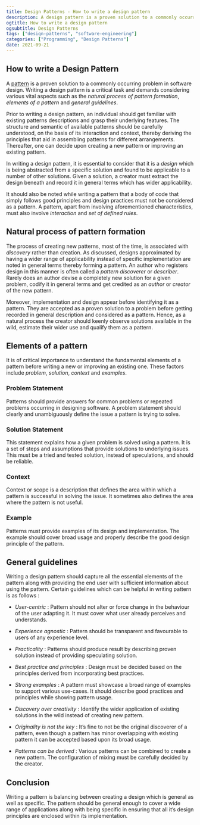 ```yaml
---
title: Design Patterns - How to write a design pattern
description: A design pattern is a proven solution to a commonly occurring problem in software design. Writing a design pattern is a critical task and  demands considering various vital aspects such as the natural process of pattern formation,elements of a pattern and general guidelines.
ogtitle: How to write a design pattern
ogsubtitle: Design Patterns
tags: ["design-patterns", "software-engineering"]
categories: ["Programming", "Design Patterns"]
date: 2021-09-21
---
```


## How to write a Design Pattern

A [pattern](/blogs/design-patterns-what-are-design-patterns) is a proven solution to a commonly occurring problem in software design. Writing a design pattern is a critical task and demands considering various vital aspects such as the _natural process of pattern formation_,
_elements of a pattern_ and _general guidelines_.

Prior to writing a design pattern, an individual should get familiar with existing patterns descriptions and grasp their underlying features. The structure and semantic of available patterns should be carefully understood, on the basis of its interaction and context, thereby deriving the principles that aid in assembling patterns for different arrangements. Thereafter, one can decide upon creating a new pattern or improving an existing pattern.

In writing a design pattern, it is essential to consider that it is a _design_ which is being abstracted from a specific solution and found to be applicable to a number of other solutions. Given a solution, a creator must extract the design beneath and record it in general terms which has wider applicability.

It should also be noted while writing a pattern that a body of code that simply follows good principles and design practices must not be considered as a pattern. A pattern, apart from involving aforementioned characteristics, must also involve _interaction_ and _set of defined rules_.

## Natural process of pattern formation

The process of creating new patterns, most of the time, is associated with _discovery_ rather than creation. As discussed, designs approximated by having a wider range of applicability instead of specific implementation are noted in general terms thereby forming a pattern. An author who registers design in this manner is often called a _pattern discoverer_ or _describer_. Rarely does an author devise a completely new solution for a given problem, codify it in general terms and get credited as an _author_ or _creator_ of the new pattern.

Moreover, implementation and design appear before identifying it as a pattern. They are accepted as a proven solution to a problem before getting recorded in general description and considered as a pattern. Hence, as a natural process the creator should keenly observe solutions available in the wild, estimate their wider use and qualify them as a pattern.

## Elements of a pattern

It is of critical importance to understand the fundamental elements of a pattern before writing a new or improving an existing one. These factors include _problem_, _solution_, _context_ and _examples_.

### Problem Statement

Patterns should provide answers for common problems or repeated problems occurring in designing software. A problem statement should clearly and unambiguously define the issue a pattern is trying to solve.

### Solution Statement

This statement explains how a given problem is solved using a pattern. It is a set of steps and assumptions that provide solutions to underlying issues. This must be a tried and tested solution, instead of speculations, and should be reliable.

### Context

Context or scope is a description that defines the area within which a pattern is successful in solving the issue. It sometimes also defines the area where the pattern is not useful.

### Example

Patterns must provide examples of its design and implementation. The example should cover broad usage and properly describe the good design principle of the pattern.

## General guidelines

Writing a design pattern should capture all the essential elements of the pattern along with providing the end user with sufficient information about using the pattern. Certain guidelines which can be helpful in writing pattern is as follows :

- _User-centric_ : Pattern should not alter or force change in the behaviour of the user adapting it. It must cover what user already perceives and understands.

- _Experience agnostic_ : Pattern should be transparent and favourable to users of any experience level.

- _Practicality_ : Patterns should produce result by describing proven solution instead of providing speculating solution.

- _Best practice and principles_ : Design must be decided based on the principles derived from incorporating best practices.

- _Strong examples_ : A pattern must showcase a broad range of examples to support various use-cases. It should describe good practices and principles while showing pattern usage.

- _Discovery over creativity_ : Identify the wider application of existing solutions in the wild instead of creating new pattern.

- _Originality is not the key_ : It’s fine to not be the original discoverer of a pattern, even though a pattern has minor overlapping with existing pattern it can be accepted based upon its broad usage.

- _Patterns can be derived_ : Various patterns can be combined to create a new pattern. The configuration of mixing must be carefully decided by the creator.

## Conclusion

Writing a pattern is balancing between creating a design which is general as well as specific. The pattern should be general enough to cover a wide range of applications along with being specific in ensuring that all it’s design principles are enclosed within its implementation.

